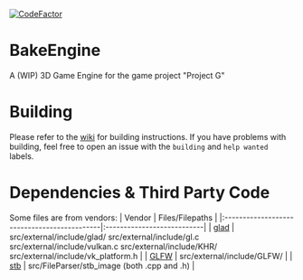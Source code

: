 [![CodeFactor](https://www.codefactor.io/repository/github/werechang/bakeengine/badge)](https://www.codefactor.io/repository/github/werechang/bakeengine)

# BakeEngine
A (WIP) 3D Game Engine for the game project "Project G"

# Building
Please refer to the [wiki](https://github.com/Werechang/BakeEngine/wiki) for building instructions.
If you have problems with building, feel free to open an issue with the `building` and `help wanted` labels.

# Dependencies & Third Party Code
Some files are from vendors:
| Vendor | Files/Filepaths |
|:--------------------------------------------|:---------------------------|
| [glad](https://github.com/dav1dde/glad-web) | src/external/include/glad/ src/external/include/gl.c src/external/include/vulkan.c src/external/include/KHR/ src/external/include/vk_platform.h |
| [GLFW](https://glfw.org) | src/external/include/GLFW/ |
| [stb](https://github.com/nothings/stb) | src/FileParser/stb_image (both .cpp and .h) |

